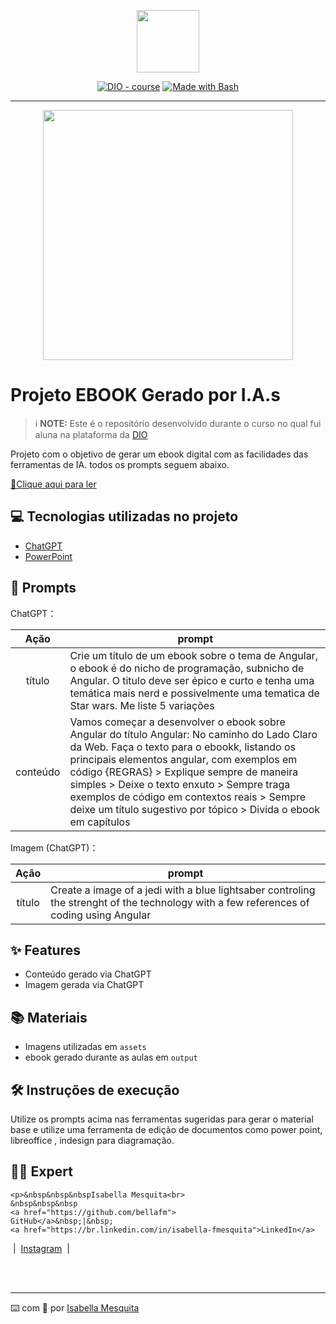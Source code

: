 <p align="center">
    <img width="100" src=".github/assets/banner.png">
</p>


<p align="center">
<a href="https://dio.me/"><img src="https://img.shields.io/badge/DIO-Course-28DA77?logo=youtube" alt="DIO - course"></a>
<a href="https://www.gnu.org/software/bash/" title="Go to Bash homepage"><img src="https://img.shields.io/badge/Prompt-Project-blue?logo=gnu-bash&amp;logoColor=white" alt="Made with Bash"></a></p>

-------


<p align="center">
<img 
    src="./assets/cover.png"
    width="400"  
/>
</p>

# Projeto EBOOK Gerado por I.A.s


 > ℹ️ **NOTE:** Este é o repositório desenvolvido durante o curso no qual fui aluna na plataforma da [DIO](https://dio.me)

Projeto com o objetivo de gerar um ebook digital com as facilidades das ferramentas de IA. todos os prompts
seguem abaixo.

<a href="https://github.com/felipeAguiarCode/prompts-recipe-to-create-a-ebook/blob/main/output/ebook%20-%20css%20jedi%20output.pdf" title="View PDF now"> 📕Clique aqui para ler</a>

## 💻 Tecnologias utilizadas no projeto

- [ChatGPT](https://chat.openai.com/) 
- [PowerPoint](https://www.microsoft.com/en/microsoft-365/powerpoint)

## 🧠 Prompts


ChatGPT：

|   Ação   | prompt                                                                                                                                                                                                                                                                         |
| :------: | ------------------------------------------------------------------------------------------------------------------------------------------------------------------------------------------------------------------------------------------------------------------------------ |
|  título  | Crie um título de um ebook sobre o tema de Angular, o ebook é do nicho de programação, subnicho de Angular. O titulo deve ser épico e curto e tenha uma temática mais nerd e possivelmente uma tematica de Star wars. Me liste 5 variações                                                       |
| conteúdo | Vamos começar a desenvolver o ebook sobre Angular do título Angular: No caminho do Lado Claro da Web. Faça o texto para o ebookk, listando os principais elementos angular, com exemplos em código {REGRAS} > Explique sempre de maneira simples > Deixe o texto enxuto > Sempre traga exemplos de código em contextos reais > Sempre deixe um título sugestivo por tópico > Divida o ebook em capítulos |


Imagem (ChatGPT)：

|  Ação  | prompt                                                                                 |
| :----: | -------------------------------------------------------------------------------------- |
| título | Create a image of a jedi with a blue lightsaber controling the strenght of the technology with a few references of coding using Angular |

## ✨ Features

- Conteúdo gerado via ChatGPT
- Imagem gerada via ChatGPT

## 📚 Materiais

- Imagens utilizadas em `assets`
- ebook gerado durante as aulas em `output`

## 🛠️ Instruções de execução

Utilize os prompts acima nas ferramentas sugeridas para gerar o material base e utilize uma ferramenta de edição de documentos como power point, libreoffice , indesign para diagramação.

## 👨‍💻 Expert


    <p>&nbsp&nbsp&nbspIsabella Mesquita<br>
    &nbsp&nbsp&nbsp
    <a href="https://github.com/bellafm">
    GitHub</a>&nbsp;|&nbsp;
    <a href="https://br.linkedin.com/in/isabella-fmesquita">LinkedIn</a>
&nbsp;|&nbsp;
    <a href="https://www.instagram.com/bellafermes/">
    Instagram</a>
&nbsp;|&nbsp;</p>
</p>
<br/><br/>
<p>

---

⌨️ com 💜 por [Isabella Mesquita](https://github.com/bellafm)
